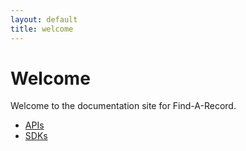 ```yaml
---
layout: default
title: welcome
---
```


# Welcome

Welcome to the documentation site for Find-A-Record.

* [APIs](/api/index)
* [SDKs](/sdk/index)